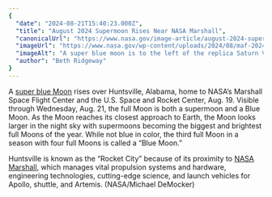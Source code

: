 ```yaml
---
{
  "date": "2024-08-21T15:40:23.000Z",
  "title": "August 2024 Supermoon Rises Near NASA Marshall",
  "canonicalUrl": "https://www.nasa.gov/image-article/august-2024-supermoon-rises-near-nasa-marshall/",
  "imageUrl": "https://www.nasa.gov/wp-content/uploads/2024/08/maf-20240819-superbluemoon03.jpg",
  "imageAlt": "A super blue moon is to the left of the replica Saturn V at the US Space and Rocket Center in Huntsville, Alabama.",
  "author": "Beth Ridgeway"
}
---
```


A [super blue Moon](https://science.nasa.gov/solar-system/moon/super-blue-moons-your-questions-answered/) rises over Huntsville, Alabama, home to NASA’s Marshall Space Flight Center and the U.S. Space and Rocket Center, Aug. 19. Visible through Wednesday, Aug. 21, the full Moon is both a supermoon and a Blue Moon. As the Moon reaches its closest approach to Earth, the Moon looks larger in the night sky with supermoons becoming the biggest and brightest full Moons of the year. While not blue in color, the third full Moon in a season with four full Moons is called a “Blue Moon.”

Huntsville is known as the “Rocket City” because of its proximity to [NASA Marshall](http://nasa.gov/marshall), which manages vital propulsion systems and hardware, engineering technologies, cutting-edge science, and launch vehicles for Apollo, shuttle, and Artemis. (NASA/Michael DeMocker)
